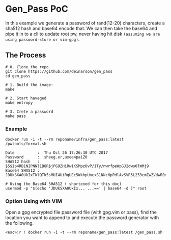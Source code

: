 # Gen_Pass PoC

In this example we generate a password of rand(12-20) characters, create a sha512 hash and base64 encode that.  We can then take the base64 and pipe it in to a cli to update root pw, never having hit disk `(assuming we are using password-store or vim-gpg)`.


## The Process

    # 0. Clone the repo
    git clone https://github.com/deinarson/gen_pass
    cd gen_pass

    # 1. Build the image:
    make

    # 2. Start haveged
    make entropy

    # 3. Crete a password
    make pass

### Example

    docker run -i -t --rm reponame/infra/gen_pass:latest /pwtools/format.sh

    Date          :  Thu Oct 26 17:26:30 UTC 2017
    Password      :  sheeg.er,uxee4paiZ0
    SHA512 hash   :  $5$Ip4RB1NIPNNl1B8R$jPG9ZHiRw1KSMpzOvP/ITy/nwrfpeWpGJ2dws0lWMj9
    Base64 SHA512 :  JDUkSXA0UkIxTklQTk5sMUI4UiRqUEc5WkhpUncxS1NNcHpPdlAvSVR5L253cmZwZVdwR0oyZHdzMGxXTWo5Cg==

    # Using the Base64 SHA512 ( shortened for this doc)
    usermod -p "$(echo 'JDUkSXA0UkIx... ...==' | base64 -d )" root

### Option Using  with VIM
Open a gpg encrypted file password file (with gpg.vim or pass), find the location you want to append to and execute the password generator with the following.

    <esc>:r ! docker run -i -t --rm reponame/gen_pass:latest /gen_pass.sh

